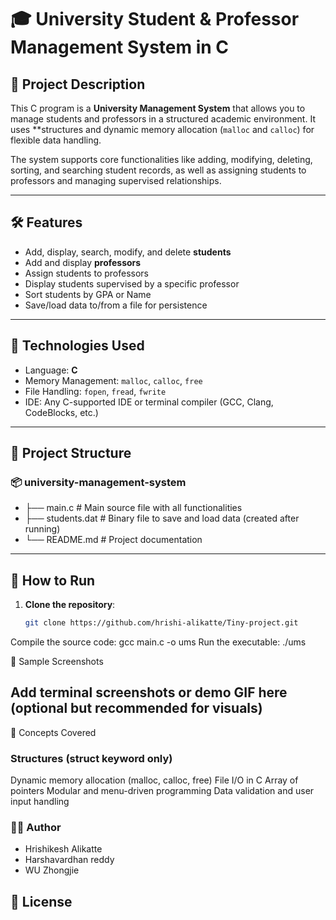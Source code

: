 
# 🎓 University Student & Professor Management System in C

## 📌 Project Description

This C program is a **University Management System** that allows you to manage students and professors in a structured academic environment. It uses **structures and dynamic memory allocation (`malloc` and `calloc`) for flexible data handling.

The system supports core functionalities like adding, modifying, deleting, sorting, and searching student records, as well as assigning students to professors and managing supervised relationships.

---

## 🛠️ Features

- Add, display, search, modify, and delete **students**
- Add and display **professors**
- Assign students to professors
- Display students supervised by a specific professor
- Sort students by GPA or Name
- Save/load data to/from a file for persistence

---

## 🧱 Technologies Used

- Language: **C**
- Memory Management: `malloc`, `calloc`, `free`
- File Handling: `fopen`, `fread`, `fwrite`
- IDE: Any C-supported IDE or terminal compiler (GCC, Clang, CodeBlocks, etc.)

---

## 📂 Project Structure

### 📦 university-management-system 
- ├── main.c # Main source file with all functionalities 
- ├── students.dat # Binary file to save and load data (created after running) 
- └── README.md # Project documentation

---
## 🚀 How to Run

1. **Clone the repository**:
   ```bash
   git clone https://github.com/hrishi-alikatte/Tiny-project.git
Compile the source code:
gcc main.c -o ums
Run the executable:
./ums

📸 Sample Screenshots

## Add terminal screenshots or demo GIF here (optional but recommended for visuals)
🧠 Concepts Covered

### Structures (struct keyword only)
Dynamic memory allocation (malloc, calloc, free)
File I/O in C
Array of pointers
Modular and menu-driven programming
Data validation and user input handling

### 👨‍💻 Author

- Hrishikesh Alikatte
- Harshavardhan reddy
- WU Zhongjie


## 📃 License
